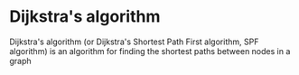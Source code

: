 # Dijkstra's algorithm

Dijkstra's algorithm (or Dijkstra's Shortest Path First algorithm, SPF algorithm) is an algorithm for finding the shortest paths between nodes in a graph
